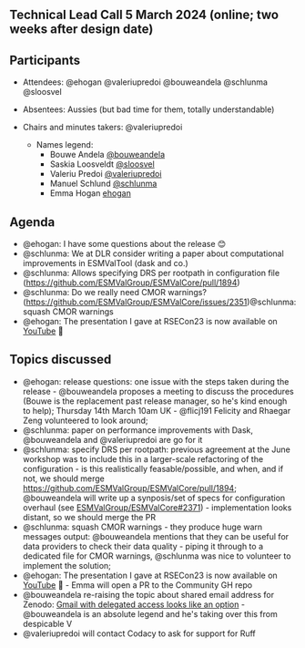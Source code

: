 ## Technical Lead Call 5 March 2024 (online; two weeks after design date)

## Participants
- Attendees: @ehogan @valeriupredoi @bouweandela @schlunma @sloosvel
- Absentees: Aussies (but bad time for them, totally understandable)
- Chairs and minutes takers: @valeriupredoi

  - Names legend:
    - Bouwe Andela [@bouweandela](https://github.com/bouweandela)
    - Saskia Loosveldt [@sloosvel](https://github.com/sloosvel)
    - Valeriu Predoi [@valeriupredoi](https://github.com/valeriupredoi)
    - Manuel Schlund [@schlunma](https://github.com/schlunma)
    - Emma Hogan [ehogan](https://github.com/ehogan)

## Agenda

- @ehogan: I have some questions about the release :blush:
- @schlunma: We at DLR consider writing a paper about computational improvements in ESMValTool (dask and co.)
- @schlunma: Allows specifying DRS per rootpath in configuration file (https://github.com/ESMValGroup/ESMValCore/pull/1894)
- @schlunma: Do we really need CMOR warnings? (https://github.com/ESMValGroup/ESMValCore/issues/2351)@schlunma: squash CMOR warnings
- @ehogan: The presentation I gave at RSECon23 is now available on [YouTube](https://www.youtube.com/watch?v=UVgvQXgWSRQ) :tada:


## Topics discussed

- @ehogan: release questions: one issue with the steps taken during the release - @bouweandela proposes a meeting to discuss the procedures (Bouwe is the replacement past release manager, so he's kind enough to help); Thursday 14th March 10am UK - @flicj191 Felicity and Rhaegar Zeng volunteered to look around;
- @schlunma: paper on performance improvements with Dask, @bouweandela and @valeriupredoi are go for it
- @schlunma: specify DRS per rootpath: previous agreement at the June workshop was to include this in a larger-scale refactoring of the configuration - is this realistically feasable/possible, and when, and if not, we should merge https://github.com/ESMValGroup/ESMValCore/pull/1894; @bouweandela will write up a synposis/set of specs for configuration overhaul (see [ESMValGroup/ESMValCore#2371](https://github.com/ESMValGroup/ESMValCore/issues/2371)) - implementation looks distant, so we should merge the PR
- @schlunma: squash CMOR warnings - they produce huge warn messages output: @bouweandela mentions that they can be useful for data providers to check their data quality - piping it through to a dedicated file for CMOR warnings, @schlunma was nice to volunteer to implement the solution;
- @ehogan: The presentation I gave at RSECon23 is now available on [YouTube](https://www.youtube.com/watch?v=UVgvQXgWSRQ) :tada: - Emma will open a PR to the Community GH repo
- @bouweandela re-raising the topic about shared email address for Zenodo: [Gmail with delegated access looks like an option](https://support.google.com/mail/answer/138350?hl=en#zippy=%2Cadd-a-delegate) - @bouweandela is an absolute legend and he's taking over this from despicable V
- @valeriupredoi will contact Codacy to ask for support for Ruff
